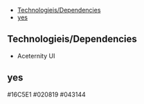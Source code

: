 - [Technologieis/Dependencies](#technologieisdependencies)
- [yes](#yes)

## Technologieis/Dependencies

- Aceternity UI

## yes

#16C5E1
#020819
#043144
